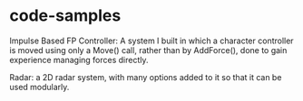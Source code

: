 # code-samples
Impulse Based FP Controller: A system I built in which a character controller is moved using only a Move() call, rather than by AddForce(), done to gain experience managing forces directly.

Radar: a 2D radar system, with many options added to it so that it can be used modularly.
